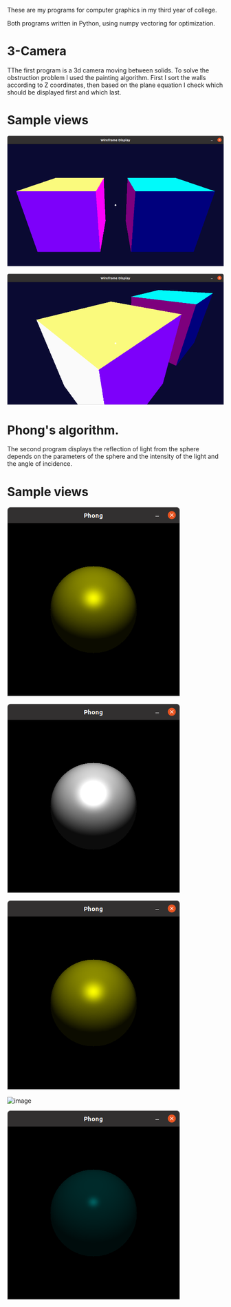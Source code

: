 These are my programs for computer graphics in my third year of college.

Both programs written in Python, using numpy vectoring for optimization.


3-Camera
==================

TThe first program is a 3d camera moving between solids. To solve the obstruction problem I used the painting algorithm. First I sort the walls according to Z coordinates, then based on the plane equation I check which should be displayed first and which last.


Sample views 
===================

![image](image/3-camera_0.png)

![image](image/3-camera_1.png)


Phong's algorithm.
==================

The second program displays the reflection of light from the sphere depends on the parameters of the sphere and the intensity of the light and the angle of incidence.

Sample views 
===================

![image](image/dobrze_odbija.png)


![image](image/bardzo_dobrze_odbija.png)

![image](image/dobrze_odbija.png)

![image](image/słabo_odbija.png)

![image](image/bardzo_slabo_odbija.png)


